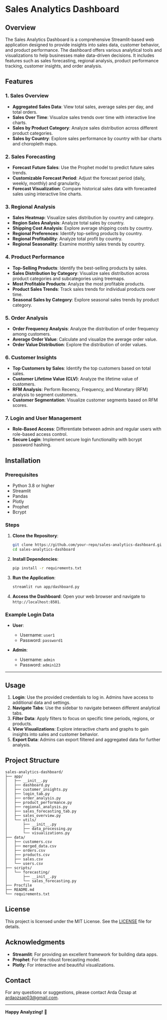 # Sales Analytics Dashboard

## Overview

The Sales Analytics Dashboard is a comprehensive Streamlit-based web application designed to provide insights into sales data, customer behavior, and product performance. The dashboard offers various analytical tools and visualizations to help businesses make data-driven decisions. It includes features such as sales forecasting, regional analysis, product performance tracking, customer insights, and order analysis.

## Features

### 1. **Sales Overview**
   - **Aggregated Sales Data**: View total sales, average sales per day, and total orders.
   - **Sales Over Time**: Visualize sales trends over time with interactive line charts.
   - **Sales by Product Category**: Analyze sales distribution across different product categories.
   - **Sales by Country**: Explore sales performance by country with bar charts and choropleth maps.

### 2. **Sales Forecasting**
   - **Forecast Future Sales**: Use the Prophet model to predict future sales trends.
   - **Customizable Forecast Period**: Adjust the forecast period (daily, weekly, monthly) and granularity.
   - **Forecast Visualization**: Compare historical sales data with forecasted sales using interactive line charts.

### 3. **Regional Analysis**
   - **Sales Heatmap**: Visualize sales distribution by country and category.
   - **Region Sales Analysis**: Analyze total sales by country.
   - **Shipping Cost Analysis**: Explore average shipping costs by country.
   - **Regional Preferences**: Identify top-selling products by country.
   - **Regional Profitability**: Analyze total profit by country.
   - **Regional Seasonality**: Examine monthly sales trends by country.

### 4. **Product Performance**
   - **Top-Selling Products**: Identify the best-selling products by sales.
   - **Sales Distribution by Category**: Visualize sales distribution across product categories and subcategories using treemaps.
   - **Most Profitable Products**: Analyze the most profitable products.
   - **Product Sales Trends**: Track sales trends for individual products over time.
   - **Seasonal Sales by Category**: Explore seasonal sales trends by product category.

### 5. **Order Analysis**
   - **Order Frequency Analysis**: Analyze the distribution of order frequency among customers.
   - **Average Order Value**: Calculate and visualize the average order value.
   - **Order Value Distribution**: Explore the distribution of order values.

### 6. **Customer Insights**
   - **Top Customers by Sales**: Identify the top customers based on total sales.
   - **Customer Lifetime Value (CLV)**: Analyze the lifetime value of customers.
   - **RFM Analysis**: Perform Recency, Frequency, and Monetary (RFM) analysis to segment customers.
   - **Customer Segmentation**: Visualize customer segments based on RFM scores.

### 7. **Login and User Management**
   - **Role-Based Access**: Differentiate between admin and regular users with role-based access control.
   - **Secure Login**: Implement secure login functionality with bcrypt password hashing.

## Installation

### Prerequisites

- Python 3.8 or higher
- Streamlit
- Pandas
- Plotly
- Prophet
- Bcrypt

### Steps

1. **Clone the Repository**:
   ```bash
   git clone https://github.com/your-repo/sales-analytics-dashboard.git
   cd sales-analytics-dashboard
   ```

2. **Install Dependencies**:
   ```bash
   pip install -r requirements.txt
   ```

3. **Run the Application**:
   ```bash
   streamlit run app/dashboard.py
   ```

4. **Access the Dashboard**:
   Open your web browser and navigate to `http://localhost:8501`.

### Example Login Data
- **User**:  
  - Username: `user1`  
  - Password: `password1`  

- **Admin**:  
  - Username: `admin`  
  - Password: `admin123`  

---

## Usage

1. **Login**: Use the provided credentials to log in. Admins have access to additional data and settings.
2. **Navigate Tabs**: Use the sidebar to navigate between different analytical tabs.
3. **Filter Data**: Apply filters to focus on specific time periods, regions, or products.
4. **View Visualizations**: Explore interactive charts and graphs to gain insights into sales and customer behavior.
5. **Export Data**: Admins can export filtered and aggregated data for further analysis.

## Project Structure

```
sales-analytics-dashboard/
├── app/
│   ├── __init__.py
│   ├── dashboard.py
│   ├── customer_insights.py
│   ├── login_tab.py
│   ├── order_analysis.py
│   ├── product_performance.py
│   ├── regional_analysis.py
│   ├── sales_forecasting_tab.py
│   ├── sales_overview.py
│   └── utils/
│       ├── __init__.py
│       ├── data_processing.py
│       └── visualizations.py
├── data/
│   ├── customers.csv
│   ├── merged_data.csv
│   ├── orders.csv
│   ├── products.csv
│   ├── sales.csv
│   └── users.csv
├── scripts/
│   └── forecasting/
│       ├── __init__.py
│       └── sales_forecasting.py
├── Procfile
├── README.md
└── requirements.txt
```


## License

This project is licensed under the MIT License. See the [LICENSE](LICENSE) file for details.

## Acknowledgments

- **Streamlit**: For providing an excellent framework for building data apps.
- **Prophet**: For the robust forecasting model.
- **Plotly**: For interactive and beautiful visualizations.

## Contact

For any questions or suggestions, please contact Arda Özsap at ardaozsap03@gmail.com.

---

**Happy Analyzing!** 🚀